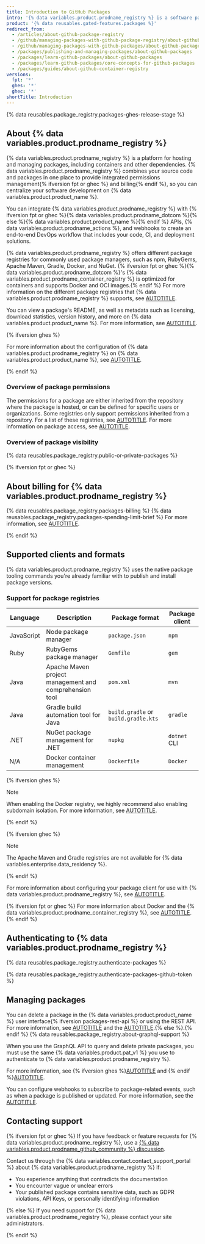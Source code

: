 ```yaml
---
title: Introduction to GitHub Packages
intro: '{% data variables.product.prodname_registry %} is a software package hosting service that allows you to host your software packages privately or publicly and use packages as dependencies in your projects.'
product: '{% data reusables.gated-features.packages %}'
redirect_from:
  - /articles/about-github-package-registry
  - /github/managing-packages-with-github-package-registry/about-github-package-registry
  - /github/managing-packages-with-github-packages/about-github-packages
  - /packages/publishing-and-managing-packages/about-github-packages
  - /packages/learn-github-packages/about-github-packages
  - /packages/learn-github-packages/core-concepts-for-github-packages
  - /packages/guides/about-github-container-registry
versions:
  fpt: '*'
  ghes: '*'
  ghec: '*'
shortTitle: Introduction
---
```


{% data reusables.package_registry.packages-ghes-release-stage %}

## About {% data variables.product.prodname_registry %}

{% data variables.product.prodname_registry %} is a platform for hosting and managing packages, including containers and other dependencies. {% data variables.product.prodname_registry %} combines your source code and packages in one place to provide integrated permissions management{% ifversion fpt or ghec %} and billing{% endif %}, so you can centralize your software development on {% data variables.product.product_name %}.

You can integrate {% data variables.product.prodname_registry %} with {% ifversion fpt or ghec %}{% data variables.product.prodname_dotcom %}{% else %}{% data variables.product.product_name %}{% endif %} APIs, {% data variables.product.prodname_actions %}, and webhooks to create an end-to-end DevOps workflow that includes your code, CI, and deployment solutions.

{% data variables.product.prodname_registry %} offers different package registries for commonly used package managers, such as npm, RubyGems, Apache Maven, Gradle, Docker, and NuGet. {% ifversion fpt or ghec %}{% data variables.product.prodname_dotcom %}'s {% data variables.product.prodname_container_registry %} is optimized for containers and supports Docker and OCI images.{% endif %} For more information on the different package registries that {% data variables.product.prodname_registry %} supports, see [AUTOTITLE](/packages/working-with-a-github-packages-registry).

You can view a package's README, as well as metadata such as licensing, download statistics, version history, and more on {% data variables.product.product_name %}. For more information, see [AUTOTITLE](/packages/learn-github-packages/viewing-packages).

{% ifversion ghes %}

For more information about the configuration of {% data variables.product.prodname_registry %} on {% data variables.product.product_name %}, see [AUTOTITLE](/admin/packages/getting-started-with-github-packages-for-your-enterprise).

{% endif %}

### Overview of package permissions

The permissions for a package are either inherited from the repository where the package is hosted, or can be defined for specific users or organizations. Some registries only support permissions inherited from a repository. For a list of these registries, see [AUTOTITLE](/packages/learn-github-packages/about-permissions-for-github-packages#permissions-for-repository-scoped-packages). For more information on package access, see [AUTOTITLE](/packages/learn-github-packages/configuring-a-packages-access-control-and-visibility).

### Overview of package visibility

{% data reusables.package_registry.public-or-private-packages %}

{% ifversion fpt or ghec %}

## About billing for {% data variables.product.prodname_registry %}

{% data reusables.package_registry.packages-billing %} {% data reusables.package_registry.packages-spending-limit-brief %} For more information, see [AUTOTITLE](/billing/managing-billing-for-github-packages/about-billing-for-github-packages).

{% endif %}

## Supported clients and formats
<!-- If you make changes to this feature, check whether any of the changes affect languages listed in /get-started/learning-about-github/github-language-support. If so, please update the language support article accordingly. -->

{% data variables.product.prodname_registry %} uses the native package tooling commands you're already familiar with to publish and install package versions.

### Support for package registries

| Language | Description | Package format | Package client |
| --- | --- | --- | --- |
| JavaScript | Node package manager | `package.json`  | `npm` |
| Ruby |  RubyGems package manager | `Gemfile` |  `gem` |
| Java | Apache Maven project management and comprehension tool | `pom.xml` |  `mvn` |
| Java | Gradle build automation tool for Java | `build.gradle` or `build.gradle.kts`  | `gradle`  |
| .NET | NuGet package management for .NET | `nupkg`  |  `dotnet` CLI |
| N/A | Docker container management | `Dockerfile` | `Docker` |

{% ifversion ghes %}

> [!NOTE]
> When enabling the Docker registry, we highly recommend also enabling subdomain isolation. For more information, see [AUTOTITLE](/admin/configuration/configuring-network-settings/enabling-subdomain-isolation).

{% endif %}

{% ifversion ghec %}

> [!NOTE]
> The Apache Maven and Gradle registries are not available for {% data variables.enterprise.data_residency %}.

{% endif %}

For more information about configuring your package client for use with {% data variables.product.prodname_registry %}, see [AUTOTITLE](/packages/working-with-a-github-packages-registry).

{% ifversion fpt or ghec %}
For more information about Docker and the {% data variables.product.prodname_container_registry %}, see [AUTOTITLE](/packages/working-with-a-github-packages-registry/working-with-the-container-registry).
{% endif %}

## Authenticating to {% data variables.product.prodname_registry %}

{% data reusables.package_registry.authenticate-packages %}

{% data reusables.package_registry.authenticate-packages-github-token %}

## Managing packages

You can delete a package in the {% data variables.product.product_name %} user interface{% ifversion packages-rest-api %} or using the REST API. For more information, see [AUTOTITLE](/packages/learn-github-packages/deleting-and-restoring-a-package) and the [AUTOTITLE](/rest/packages).{% else %}.{% endif %} {% data reusables.package_registry.about-graphql-support %}

When you use the GraphQL API to query and delete private packages, you must use the same {% data variables.product.pat_v1 %} you use to authenticate to {% data variables.product.prodname_registry %}.

For more information, see {% ifversion ghes %}[AUTOTITLE](/packages/learn-github-packages/deleting-and-restoring-a-package) and {% endif %}[AUTOTITLE](/graphql/guides/forming-calls-with-graphql).

You can configure webhooks to subscribe to package-related events, such as when a package is published or updated. For more information, see the [AUTOTITLE](/webhooks-and-events/webhooks/webhook-events-and-payloads#package).

## Contacting support

{% ifversion fpt or ghec %}
If you have feedback or feature requests for {% data variables.product.prodname_registry %}, use a [{% data variables.product.prodname_github_community %} discussion](https://github.com/orgs/community/discussions/categories/actions-and-packages).

Contact us through the {% data variables.contact.contact_support_portal %} about {% data variables.product.prodname_registry %} if:

* You experience anything that contradicts the documentation
* You encounter vague or unclear errors
* Your published package contains sensitive data, such as GDPR violations, API Keys, or personally identifying information

{% else %}
If you need support for {% data variables.product.prodname_registry %}, please contact your site administrators.

{% endif %}
